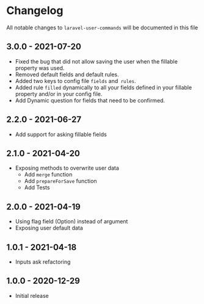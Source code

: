 # Changelog

All notable changes to `laravel-user-commands` will be documented in this file

## 3.0.0 - 2021-07-20
- Fixed the bug that did not allow saving the user when the fillable property was used.
- Removed default fields and default rules.
- Added two keys to config file `fields` and` rules`.
- Added rule `filled` dynamically to all your fields defined in your fillable property and/or in your config file.
- Add Dynamic question for fields that need to be confirmed.

## 2.2.0 - 2021-06-27
- Add support for asking fillable fields 

## 2.1.0 - 2021-04-20
- Exposing methods to overwrite user data
    - Add `merge` function
    - Add `prepareForSave` function
    - Add Tests

## 2.0.0 - 2021-04-19
- Using flag field (Option) instead of argument
- Exposing user default data

## 1.0.1 - 2021-04-18
- Inputs ask refactoring

## 1.0.0 - 2020-12-29
- Initial release
